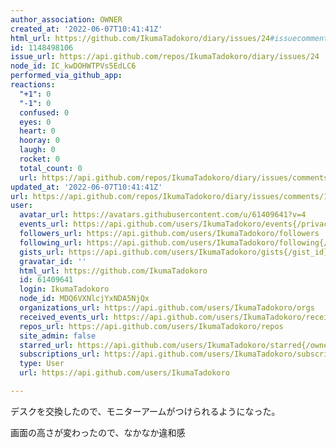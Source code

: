 ```yaml
---
author_association: OWNER
created_at: '2022-06-07T10:41:41Z'
html_url: https://github.com/IkumaTadokoro/diary/issues/24#issuecomment-1148498106
id: 1148498106
issue_url: https://api.github.com/repos/IkumaTadokoro/diary/issues/24
node_id: IC_kwDOHWTPVs5EdLC6
performed_via_github_app: 
reactions:
  "+1": 0
  "-1": 0
  confused: 0
  eyes: 0
  heart: 0
  hooray: 0
  laugh: 0
  rocket: 0
  total_count: 0
  url: https://api.github.com/repos/IkumaTadokoro/diary/issues/comments/1148498106/reactions
updated_at: '2022-06-07T10:41:41Z'
url: https://api.github.com/repos/IkumaTadokoro/diary/issues/comments/1148498106
user:
  avatar_url: https://avatars.githubusercontent.com/u/61409641?v=4
  events_url: https://api.github.com/users/IkumaTadokoro/events{/privacy}
  followers_url: https://api.github.com/users/IkumaTadokoro/followers
  following_url: https://api.github.com/users/IkumaTadokoro/following{/other_user}
  gists_url: https://api.github.com/users/IkumaTadokoro/gists{/gist_id}
  gravatar_id: ''
  html_url: https://github.com/IkumaTadokoro
  id: 61409641
  login: IkumaTadokoro
  node_id: MDQ6VXNlcjYxNDA5NjQx
  organizations_url: https://api.github.com/users/IkumaTadokoro/orgs
  received_events_url: https://api.github.com/users/IkumaTadokoro/received_events
  repos_url: https://api.github.com/users/IkumaTadokoro/repos
  site_admin: false
  starred_url: https://api.github.com/users/IkumaTadokoro/starred{/owner}{/repo}
  subscriptions_url: https://api.github.com/users/IkumaTadokoro/subscriptions
  type: User
  url: https://api.github.com/users/IkumaTadokoro

---
```

デスクを交換したので、モニターアームがつけられるようになった。

画面の高さが変わったので、なかなか違和感

